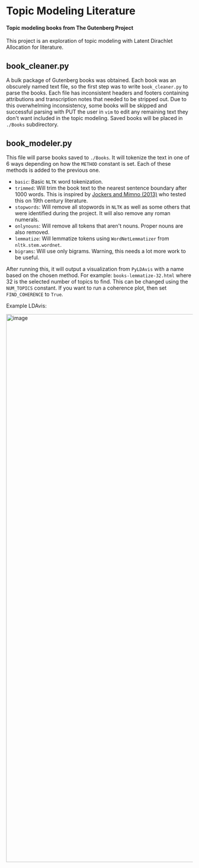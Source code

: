 # Topic Modeling Literature
#### Topic modeling books from The Gutenberg Project
This project is an exploration of topic modeling with Latent Dirachlet Allocation for literature. 

## book_cleaner.py
A bulk package of Gutenberg books was obtained. Each book was an obscurely named text file, so the first step was to write `book_cleaner.py` to parse the books. Each file has inconsistent headers and footers containing attributions and transcription notes that needed to be stripped out. Due to this overwhelming inconsistency, some books will be skipped and successful parsing with PUT the user in `vim` to edit any remaining text they don't want included in the topic modeling. Saved books will be placed in `./Books` subdirectory.

## book_modeler.py
This file will parse books saved to `./Books`. It will tokenize the text in one of 6 ways depending on how the `METHOD` constant is set. Each of these methods is added to the previous one.
- `basic`: Basic `NLTK` word tokenization.
- `trimmed`: Will trim the book text to the nearest sentence boundary after 1000 words. This is inspired by [Jockers and Mimno (2013)](https://www.sciencedirect.com/science/article/abs/pii/S0304422X13000673) who tested this on 19th century literature.
- `stopwords`: Will remove all stopwords in `NLTK` as well as some others that were identified during the project. It will also remove any roman numerals.
- `onlynouns`: Will remove all tokens that aren't nouns. Proper nouns are also removed.
- `lemmatize`: Will lemmatize tokens using `WordNetLemmatizer` from `nltk.stem.wordnet`.
- `bigrams`: Will use only bigrams. Warning, this needs a lot more work to be useful.

After running this, it will output a visualization from `PyLDAvis` with a name based on the chosen method. For example: `books-lemmatize-32.html` where 32 is the selected number of topics to find. This can be changed using the `NUM_TOPICS` constant. If you want to run a coherence plot, then set `FIND_COHERENCE` to `True`.

Example LDAvis:

<img width="1475" alt="image" src="https://github.com/joshstephenson/gutenberg-topic-modeling/assets/11002/7a468a1a-96d0-4f8d-87ab-6153956d15e2">
